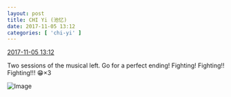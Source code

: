 ```yaml
---
layout: post
title: CHI Yi (池忆)
date: 2017-11-05 13:12
categories: [ 'chi-yi' ]
---
```


<div class="weibo-info">
  <a href="http://weibo.com/6117581836/FtFxSoBn3">2017-11-05 13:12</a>
</div>

Two sessions of the musical left. Go for a perfect ending! Fighting! Fighting!! Fighting!!! :grin:×3

<!-- more -->

![Image](http://wx1.sinaimg.cn/mw690/006G0KuMgy1fl74pl3iqgj30ku0kuju2.jpg)
